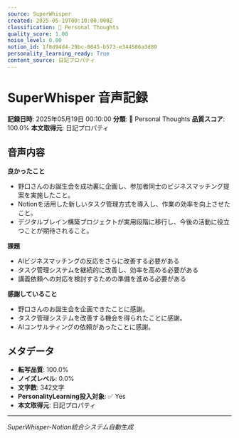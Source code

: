 ```yaml
---
source: SuperWhisper
created: 2025-05-19T00:10:00.000Z
classification: 💭 Personal Thoughts
quality_score: 1.00
noise_level: 0.00
notion_id: 1f8d94d4-29bc-8045-b573-e344586a3d89
personality_learning_ready: True
content_source: 日記プロパティ
---
```


# SuperWhisper 音声記録

**記録日時**: 2025年05月19日 00:10:00
**分類**: 💭 Personal Thoughts
**品質スコア**: 100.0%
**本文取得元**: 日記プロパティ

## 音声内容

**良かったこと**
- 野口さんのお誕生会を成功裏に企画し、参加者同士のビジネスマッチング提案を実施したこと。
- Notionを活用した新しいタスク管理方式を導入し、作業の効率を向上させたこと。
- デジタルブレイン構築プロジェクトが実用段階に移行し、今後の活動に役立つことが期待されること。

**課題**
- AIビジネスマッチングの反応をさらに改善する必要がある
- タスク管理システムを継続的に改善し、効率を高める必要がある
- 講義依頼への対応を検討するための準備を進める必要がある

**感謝していること**
- 野口さんのお誕生会を企画できたことに感謝。
- タスク管理システムを改善する機会を得られたことに感謝。
- AIコンサルティングの依頼があったことに感謝。

## メタデータ

- **転写品質**: 100.0%
- **ノイズレベル**: 0.0%
- **文字数**: 342文字
- **PersonalityLearning投入対象**: ✅ Yes
- **本文取得元**: 日記プロパティ

---
*SuperWhisper-Notion統合システム自動生成*
